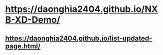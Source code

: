 # https://daonghia2404.github.io/NXB-XD-Demo/
## https://daonghia2404.github.io/list-updated-page.html/
